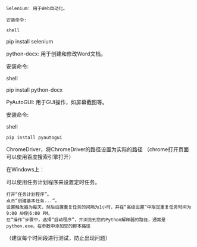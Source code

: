 
    Selenium: 用于Web自动化。

    安装命令:

    shell

pip install selenium

python-docx: 用于创建和修改Word文档。

安装命令:

shell

pip install python-docx

PyAutoGUI: 用于GUI操作，如屏幕截图等。

安装命令:

shell

    pip install pyautogui

ChromeDriver，将ChromeDriver的路径设置为实际的路径
（chrome打开页面可以使用百度搜索引擎打开）

在Windows上：

可以使用任务计划程序来设置定时任务。

    打开“任务计划程序”。
    点击“创建基本任务...”。
    设置触发器为每天，然后设置重复任务的间隔为1小时，并在“高级设置”中限定重复任务时间为9:00 AM到6:00 PM。
    在“操作”步骤中，选择“启动程序”，并浏览到您的Python解释器的路径，通常是python.exe，在参数中添加您的脚本路径
（建议每个时间段进行测试，防止出现问题）

